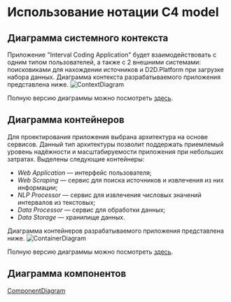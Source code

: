 # Использование нотации C4 model
## Диаграмма системного контекста
Приложение "Interval Coding Application" будет взаимодействовать с одним типом пользователей, а также с 2 внешними системами: поисковиками для нахождении источников и D2D.Platform при загрузке набора данных. Диаграмма контекста разрабатываемого приложения представлена ниже.
![ContextDiagram](ContextDiagram.svg)

Полную версию диаграммы можно посмотреть [здесь](https://s.icepanel.io/BOv5YUhxdc33g6/ZRLw).
## Диаграмма контейнеров
Для проектирования приложения выбрана архитектура на основе сервисов. Данный тип архитектуры позволит поддержать приемлемый уровень надёжности и масштабируемости приложения при небольших затратах.
Выделены следующие контейнеры:
* *Web Application* — интерфейс пользователя;
* *Web Scraping* — сервис для поиска источников и извлечения из них информации;
* *NLP Processor* — сервис для извлечения числовых значений интервалов из текстовых;
* *Data Processor* — сервис для обработки данных;
* *Data Storage* — хранилище данных.

Диаграмма контейнеров разрабатываемого приложения представлена ниже.
![ContainerDiagram](ContainerDiagram.svg)

Полную версию диаграммы можно посмотреть [здесь](https://s.icepanel.io/BOv5YUhxdc33g6/9P0P).
## Диаграмма компонентов
[ComponentDiagram](example.com)
